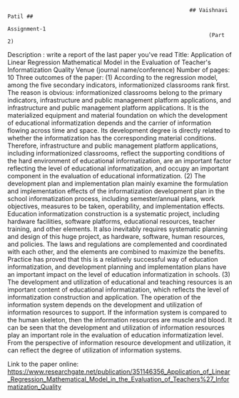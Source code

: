                                                              ## Vaishnavi Patil ##
                                                                 Assignment-1
                                                                   (Part 2) 
Description : write a report of the last paper you've read
Title: Application of Linear Regression Mathematical Model in the
Evaluation of Teacher's Informatization Quality
Venue (journal name/conference)
Number of pages: 10
Three outcomes of the paper:
(1) According to the regression model, among the five secondary indicators, informationized classrooms rank first. The reason is obvious: informationized classrooms belong to the primary indicators, infrastructure and public management platform applications, and infrastructure and public management platform applications. It is the materialized equipment and material foundation on which the development of educational informatization depends and the carrier of information flowing across time and space. Its development degree is directly related to whether the informatization has the corresponding material conditions. Therefore, infrastructure and public management platform applications, including informationized classrooms, reflect the supporting conditions of the hard environment of educational informatization, are an important factor reflecting the level of educational informatization, and occupy an important component in the evaluation of educational informatization. 
(2) The development plan and implementation plan mainly examine the formulation and implementation effects of the informatization development plan in the school informatization process, including semester/annual plans, work objectives, measures to be taken, operability, and implementation effects. Education informatization construction is a systematic project, including hardware facilities, software platforms, educational resources, teacher training, and other elements. It also inevitably requires systematic planning and design of this huge project, as hardware, software, human resources, and policies. The laws and regulations are complemented and coordinated with each other, and the elements are combined to maximize the benefits. Practice has proved that this is a relatively successful way of education informatization, and development planning and implementation plans have an important impact on the level of education informatization in schools.
(3) The development and utilization of educational and teaching resources is an important content of educational informatization, which reflects the level of informatization construction and application. The operation of the information system depends on the development and utilization of information resources to support. If the information system is compared to the human skeleton, then the information resources are muscle and blood. It can be seen that the development and utilization of information resources play an important role in the evaluation of education informatization level. From the perspective of information resource development and utilization, it can reflect the degree of utilization of information systems.

Link to the paper online: https://www.researchgate.net/publication/351146356_Application_of_Linear_Regression_Mathematical_Model_in_the_Evaluation_of_Teachers%27_Informatization_Quality
